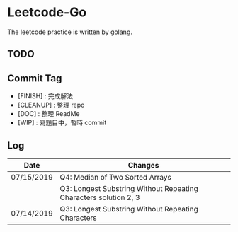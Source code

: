 # Leetcode-Go

The leetcode practice is written by golang.

## TODO

## Commit Tag

- [FINISH] : 完成解法
- [CLEANUP] : 整理 repo
- [DOC] : 整理 ReadMe
- [WIP] : 寫題目中，暫時 commit

## Log

|   Date   | Changes |
|----------|----------------------------|
|07/15/2019| Q4: Median of Two Sorted Arrays|
|          | Q3: Longest Substring Without Repeating Characters solution 2, 3|
|07/14/2019| Q3: Longest Substring Without Repeating Characters|

